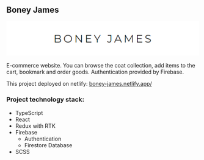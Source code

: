 ## Boney James

![App logo](/src/assets/logo.png)

E-commerce website. You can browse the coat collection, add items to the cart, bookmark and order goods. Authentication provided by Firebase.

This project deployed on netlify: [boney-james.netlify.app/](https://boney-james.netlify.app/)

### Project technology stack:

- TypeScript
- React
- Redux with RTK
- Firebase
  - Authentication
  - Firestore Database
- SCSS

